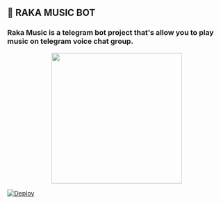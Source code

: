 <h2 align="centre">🎵 RAKA MUSIC BOT</h2>

### Raka Music is a telegram bot project that's allow you to play music on telegram voice chat group.

<p align="center"><a href="https://t.me/rakaaanjayy"><img src="https://telegra.ph/file/f988ac40efcee2242d95c.jpg" width="300"></a></p>


[![Deploy](https://www.herokucdn.com/deploy/button.svg)](https://heroku.com/deploy?template=https://github.com/SageWithoutN/RakaMusicV2)
